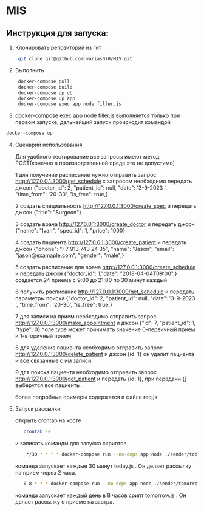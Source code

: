 # MIS

## Инструкция для запуска:

1. Клонировать репозиторий из гит

      ```bash
       git clone git@github.com:varias070/MIS.git
     ```
2. Выполнить 

   ```bash
    docker-compose pull
    docker-compose build 
    docker-compose up db
    docker-compose up app
    docker-compose exec app node filler.js
   ```
3.  docker-compose exec app node filler.js выполняется только при первом запуске, дальнейший запуск происходит командой
   ```bash
   docker-compose up
   ```

4. Сценарий использования

   Для удобного тестирование все запросы имеют метод POST(конечно в производственной среде это не допустимо)

   1 для получение расписание нужно отправить запрос http://127.0.0.1:3000/get_schedule с запросом необходимо передать джсон {"doctor_id": 2, "patient_id": null, "date": '3-9-2023 ', "time_from": '20-30', "is_free": true,}

   2 создать специальность http://127.0.0.1:3000/create_spec и передать джсон {"title": "Surgeon"}

   3 создать врача http://127.0.0.1:3000/create_doctor и передать джсон {"name": "Ivan", "spec_id": 1, "price": 1000}

   4 создать пациента http://127.0.0.1:3000/create_patient и передать джсон  {"phone": "+7 913 743 24 35", "name": "Jason", "email": "jason@examaple.com", "gender": "male",}

   5 создать расписание для врача http://127.0.0.1:3000/create_schedule и передать джсон {"doctor_id": 1,"date": "2018-04-04T09:00",} создается 24 приема  с 9:00 до 21:00 по 30 минут каждый

   6 получить расписание http://127.0.0.1:3000/get_schedule и передать параметры поиска {"doctor_id": 2, "patient_id": null, "date": '3-9-2023 ', "time_from": '20-30', "is_free": true,} 

   7 для записи на прием необходимо отправить запрос http://127.0.0.1:3000/make_appointment и джсон {"id": 7, "patient_id": 1, "type": 0} поле type может принимать значение 0-первичный прием и 1-вторичный прием
   
   8 для удаление пациента необходимо отправить запрос http://127.0.0.1:3000/delete_patient и джсон {id: 1} он удалит пациента и все связанные с им записи.
   
   9 для поиска пациента необходимо отправить запрос http://127.0.0.1:3000/get_patient и передать {id: 1}, при передачи {} выберутся все пациенты.

   более подробные примеры содержатся в файле req.js

5. Запуск рассылки 
   
   открыть crontab на хосте
   ```bash
      crontab -e
   ```
   и записать команды для запуска скриптов
   ```bash
       */30 * * * * docker-compose run --no-deps app node ./sender/today.js
   ```
   команда запускает каждые 30 минут today.js . Он делает рассылку на прием через 2 часа.

   ```bash
      0 8 * * * docker-compose run --no-deps app node ./sender/tomorrow.js
   ```
   команда запускает каждый день в 8 часов срипт tomorrow.js . Он делает рассылку o приеме на завтра.
